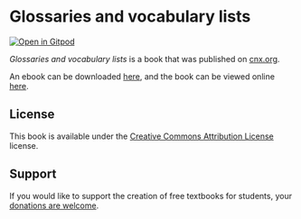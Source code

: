 # Glossaries and vocabulary lists

[![Open in Gitpod](https://gitpod.io/button/open-in-gitpod.svg)](https://gitpod.io/from-referrer/)

_Glossaries and vocabulary lists_ is a book that was published on [cnx.org](https://cnx.org/).

An ebook can be downloaded [here](https://github.com/cnx-user-books/cnxbook-traducciones-translations/releases/latest), and the book can be viewed online [here](https://github.com/cnx-user-books/cnxbook-traducciones-translations/releases/latest).

## License
This book is available under the [Creative Commons Attribution License](./LICENSE) license.

## Support
If you would like to support the creation of free textbooks for students, your [donations are welcome](https://riceconnect.rice.edu/donation/support-openstax-banner).
